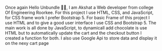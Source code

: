 Once again Hello Unbundle 👋👋, I am Akshat a Web developer from college Of Engineering Roorkee.
For this project I use HTML, CSS, and JavaScript, for CSS frame work I prefer Bootstrap 5.
For basic Frame of this project I use HTML and to give a good user interface I use CSS and Bootstrap 5.
The main work is all done by JavaScript, to dynamicall add chocolate is use HTML but to automatically update the cart and the checkout button I created a function for both.
I also use Google Api to store data and display it on the nexy cart page 
